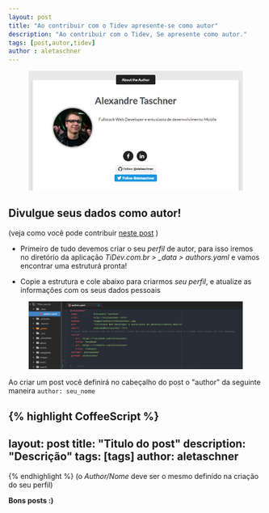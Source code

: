 ```yaml
---
layout: post
title: "Ao contribuir com o Tidev apresente-se como autor"
description: "Ao contribuir com o Tidev, Se apresente como autor."
tags: [post,autor,tidev]
author : aletaschner
---
```


<figure style="text-align: center;" >
	<a><img src="/images/posts/2016/10/autor.png" alt="Imagem do autor"></a>
</figure>  

## Divulgue seus dados como autor!

<!-- more -->

(veja como você pode contribuir [neste post](http://www.tidev.com.br/quero-contribuir/) )

* Primeiro de tudo devemos criar o seu *perfil* de autor, para isso iremos no diretório da aplicação *TiDev.com.br > _data > authors.yaml* e vamos encontrar uma estruturá pronta!

* Copie a estrutura e cole abaixo para criarmos *seu perfil*, e atualize as informações com os seus dados pessoais

<figure style="text-align: center;" >
	<a><img src="/images/posts/2016/10/autor_configuracao.png" alt="Configurações do autor"></a>
</figure>

Ao criar um post você definirá no cabeçalho do post o "author" da seguinte maneira ```author: seu_nome```

{% highlight CoffeeScript %}
---
layout: post
title: "Titulo do post"
description: "Descrição"
tags: [tags]
author: aletaschner
---
{% endhighlight %}
(o *Author/Nome* deve ser o mesmo definído na criação do seu perfil)

**Bons posts  :)**
